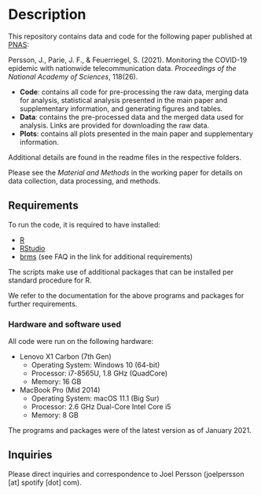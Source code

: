 # Description

This repository contains data and code for the following paper published at [PNAS](https://www.pnas.org/content/118/26/e2100664118):

Persson, J., Parie, J. F., & Feuerriegel, S. (2021). Monitoring the COVID-19 epidemic with nationwide telecommunication data. _Proceedings of the National Academy of Sciences_, 118(26).

- **Code**: contains all code for pre-processing the raw data, merging data for analysis, statistical analysis presented in the main paper and supplementary information, and generating figures and tables.
- **Data**: contains the pre-processed data and the merged data used for analysis. Links are provided for downloading the raw data.
- **Plots**: contains all plots presented in the main paper and supplementary information.

Additional details are found in the readme files in the respective folders.

Please see the _Material and Methods_ in the working paper for details on data collection, data processing, and methods.


## Requirements

To run the code, it is required to have installed:
- [R](https://www.r-project.org/)
- [RStudio](https://www.rstudio.com/)
- [brms](https://github.com/paul-buerkner/brms) (see FAQ in the link for additional requirements)

The scripts make use of additional packages that can be installed per standard procedure for R.

We refer to the documentation for the above programs and packages for further requirements.


### Hardware and software used

All code were run on the following hardware:
- Lenovo X1 Carbon (7th Gen)
  - Operating System: Windows 10 (64-bit)
  - Processor: i7-8565U, 1.8 GHz (QuadCore)
  - Memory: 16 GB
- MacBook Pro (Mid 2014)
  - Operating System: macOS 11.1 (Big Sur)
  - Processor: 2.6 GHz Dual-Core Intel Core i5
  - Memory: 8 GB

The programs and packages were of the latest version as of January 2021.


## Inquiries

Please direct inquiries and correspondence to Joel Persson (joelpersson [at] spotify [dot] com).
